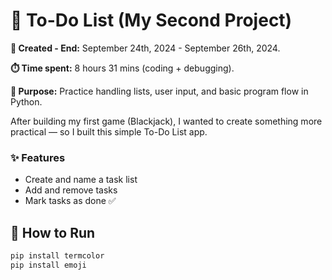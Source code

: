# 📝 To-Do List (My Second Project)

**📆 Created - End:** September 24th, 2024 - September 26th, 2024.

**⏱️ Time spent:** 8 hours 31 mins (coding + debugging).

**🧠 Purpose:** Practice handling lists, user input, and basic program flow in Python. 

After building my first game (Blackjack), I wanted to create something more practical —  so I built this simple To-Do List app.

### ✨ Features
- Create and name a task list
- Add and remove tasks
- Mark tasks as done ✅


## 🧩 How to Run
```bash
pip install termcolor
pip install emoji

